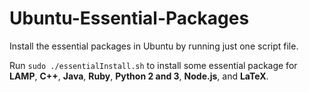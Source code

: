 # Ubuntu-Essential-Packages
Install the essential packages in Ubuntu by running just one script file.

Run `sudo ./essentialInstall.sh` to install some essential package for **LAMP**, **C++**, **Java**, **Ruby**, **Python 2 and 3**, **Node.js**, and **LaTeX**. 
